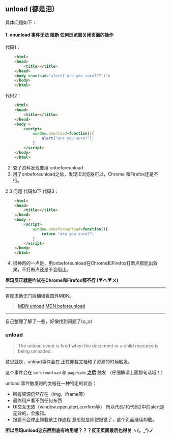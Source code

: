 ## unload (都是泪）

具体问题如下：
#### 1. onunload 事件无法 阻断 任何浏览器关闭页面的操作
代码1：
``` html
	<html>
	<head>
		<title></title>
	</head>
	<body onunload="alert('are you sure???')">
	</body>
	</html>
```
代码2：
``` html
	<html>
	<head>
		<title></title>
	</head>
	<body >
		<script>
			window.onunload=function(){
				alert("are you sure?");
			}
		</script>
	</body>
	</html>
```
2. 查了资料发现要用 onbeforeunload 
3. 用了onbeforeunload之后，发现IE浏览器可以，Chrome 和Firefox还是不行。

2  3 问题 代码如下
代码3：
``` html
	<html>
	<head>
		<title></title>
	</head>
	<body >
		<script>
			window.onbeforeunload=function(){
				return "are you sure?";
			}
		</script>
	</body>
	</html>
```
4. 很神奇的一点是，用onbeforeunload在Chrome和Firefox打断点那能出效果，不打断点还是不会阻止。

 **尼玛反正就是咋试在Chrome和Firefox都不行 (▼へ▼メ)**

----------

百度求助无门后翻墙看国外MDN。
> [MDN unload](https://developer.mozilla.org/en-US/docs/Web/Events/unload)
> [MDN beforeunload](https://developer.mozilla.org/en-US/docs/Web/Events/beforeunload)

----------

自己整理了解了一些，好像找到问题了(ಥ_ಥ) 

### unload

> The unload event is fired when the document or a child resource is being unloaded.

意思就是，unload事件会在  正在卸载文档和子资源的时候触发。

这个事件会在  ```beforeunload``` 和 ```pagehide``` **之后** 触发
（仔细解读上面那句话哦！）

 unload 事件触发时的文档在一种特定的状态：
 - 所有资源仍然存在（img，iframe等）
 - 最终用户看不到任何东西
 - UI交互无效（window.open,alert,confirm等）
		所以代码1和代码2中的alert是无效的，会报错。
 - 报错不会停止卸载该工作流程
	 意思就是即使报错了，这个页面继续卸载。
	 
 **所以尼玛unload这东西到底有啥用呢？？？反正页面最后也得关  ヽ(。_°)ノ**
 
 
 